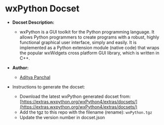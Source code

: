 wxPython Docset
=======================

- __Docset Description:__
    - wxPython is a GUI toolkit for the Python programming language. It allows Python programmers to create programs with a robust, highly functional graphical user interface, simply and easily. It is implemented as a Python extension module (native code) that wraps the popular wxWidgets cross platform GUI library, which is written in C++.

- __Author:__
    - [Aditya Panchal](https://github.com/bastula)

- Instructions to generate the docset:
    - Download the latest wxPython generated docset from: [https://extras.wxpython.org/wxPython4/extras/docsets/](https://extras.wxpython.org/wxPython4/extras/docsets/)
    - Add the tgz to this repo with the filename (rename): `wxPython.tgz`
    - Update the version number in docset.json
